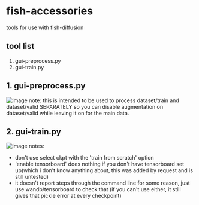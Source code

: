 # fish-accessories
tools for use with fish-diffusion


## tool list
1. gui-preprocess.py
2. gui-train.py

## 1. gui-preprocess.py
![image](https://user-images.githubusercontent.com/99069711/226149835-1dccd68a-c01e-4a1d-818f-5545c4c79ed9.png)
note: this is intended to be used to process dataset/train and dataset/valid SEPARATELY so you can disable augmentation on dataset/valid while leaving it on for the main data. 
## 2. gui-train.py
![image](https://user-images.githubusercontent.com/99069711/226150149-ce471813-a9e3-4e5c-a4e8-2282c8425c58.png)
notes: 
  - don't use select ckpt with the 'train from scratch' option
  - 'enable tensorboard' does nothing if you don't have tensorboard set up(which i don't know anything about, this was added by request and is still untested)
  - it doesn't report steps through the command line for some reason, just use wandb/tensorboard to check that (if you can't use either, it still gives that pickle error at every checkpoint)
